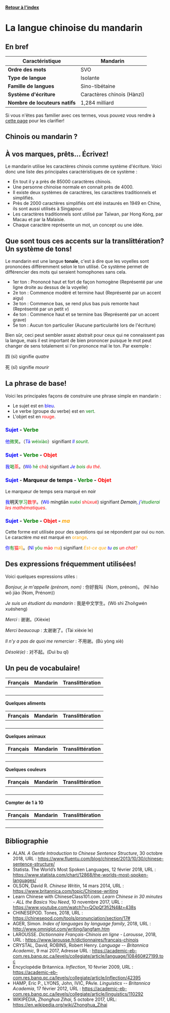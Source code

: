 [**Retour à l'index**](indexLangues.md)
# La langue chinoise du mandarin
## En bref

| Caractéristique | Mandarin |
|---|---|
| **Ordre des mots** | SVO |
| **Type de langue** | Isolante |
| **Famille de langues** | Sino-tibétaine |
| **Système d'écriture** | Caractères chinois (Hànzì) |
| **Nombre de locuteurs natifs** | 1,284 milliard |

Si vous n'êtes pas familier avec ces termes, vous pouvez vous rendre à [cette page](typologie.md) pour les clarifier!

## Chinois ou mandarin ?

## À vos marques, prêts... Écrivez!

Le mandarin utilise les caractères chinois comme système d'écriture. Voici donc une liste des principales caractéristiques de ce système :

- En tout il y a près de 85000 caractères chinois. 
- Une personne chinoise normale en connait près de 4000.
- Il existe deux systèmes de caractères, les caractères traditionnels et simplifiés. 
- Près de 2000 caractères simplifiés ont été instaurés en 1949 en Chine, ils sont aussi utilisés à Singapour.
- Les caractères traditionnels sont utilisé par Taïwan, par Hong Kong, par Macau et par la Malaisie.
- Chaque caractère représente un mot, un concept ou une idée.

## Que sont tous ces accents sur la translittération? Un système de tons!

Le mandarin est une langue **tonale**, c'est à dire que les voyelles sont prononcées différemment selon le ton utilisé. Ce système permet de différencier des mots qui seraient homophones sans cela. 

- 1er ton : Prononcé haut et fort de façon homogène (Représenté par une ligne droite au dessus de la voyelle)
- 2e ton : Commence modéré et termine haut (Représenté par un accent aigu)
- 3e ton : Commence bas, se rend plus bas puis remonte haut (Représenté par un petit *v*)
- 4e ton : Commence haut et se termine bas (Représenté par un accent grave)
- 5e ton : Aucun ton particulier (Aucune particularité lors de l'écriture)

Bien sûr, ceci peut sembler assez abstrait pour ceux qui ne connaissent pas la langue, mais il est important de bien prononcer puisque le mot peut changer de sens totalement si l'on prononce mal le ton. Par exemple :

四 (sì) signifie *quatre*

死 (sǐ) signifie *mourir*

## La phrase de base!

Voici les principales façons de construire une phrase simple en mandarin : 

- Le sujet est en <span style="color:blue">bleu</span>.
- Le verbe (groupe du verbe) est en <span style="color:green">vert</span>.
- L'objet est en <span style="color:red">rouge</span>.

### <span style="color:blue">Sujet</span> - <span style="color:green">Verbe</span>

<span style="color:blue">他</span><span style="color:green">微笑</span>。（<span style="color:blue">Tā</span> <span style="color:green">wéixiào</span>）signifiant *<span style="color:blue">Il</span> <span style="color:green">sourit</span>*.

### <span style="color:blue">Sujet</span> - <span style="color:green">Verbe</span> - <span style="color:red">Objet</span>

<span style="color:blue">我</span><span style="color:green">喝</span><span style="color:red">茶</span>。(<span style="color:blue">Wǒ</span> <span style="color:green">hē</span> <span style="color:red">chá</span>) signifiant *<span style="color:blue">Je</span> <span style="color:green">bois</span> <span style="color:red">du thé</span>*.

### <span style="color:blue">Sujet</span> - <span style="color:black">Marqueur de temps</span> - <span style="color:green">Verbe</span> - <span style="color:red">Objet</span>

Le marqueur de temps sera marqué en <span style="color:black">noir</span>

<span style="color:blue">我</span><span style="color:black">明天</span><span style="color:green">学习</span><span style="color:red">数学</span>。(<span style="color:blue">Wǒ</span> <span style="color:black">míngtiān</span> <span style="color:green">xuéxí</span> <span style="color:red">shùxué</span>) signifiant *<span style="color:black">Demain</span>, <span style="color:blue">j'</span><span style="color:green">étudierai</span> <span style="color:red">les mathématiques</span>*.

### <span style="color:blue">Sujet</span> - <span style="color:green">Verbe</span> - <span style="color:red">Objet</span> - *<span style="color:orange">ma</span>*

Cette forme est utilisée pour des questions qui se répondent par oui ou non. 
Le caractère *ma* est marqué en <span style="color:orange">orange</span>.

<span style="color:blue">你</span><span style="color:green">有</span><span style="color:red">猫</span><span style="color:orange">吗</span>。(<span style="color:blue">Nǐ</span> <span style="color:green">yǒu</span> <span style="color:red">māo</span> <span style="color:orange">ma</span>) signifiant *<span style="color:orange">Est-ce que</span> <span style="color:blue">tu</span> <span style="color:green">as</span> <span style="color:red">un chat</span><span style="color:orange">?</span>* 

## Des expressions fréquemment utilisées!

Voici quelques expressions utiles : 

*Bonjour, je m'appelle (prénom, nom)* : 你好我叫（Nom, prénom)。 (Nǐ hǎo wǒ jiào (Nom, Prénom))

*Je suis un étudiant du mandarin* : 我是中文学生。(Wǒ shì Zhо̄ngwén xuésheng)

*Merci* : 谢谢。(Xièxie)

*Merci beaucoup* : 太谢谢了。(Tài xièxie le)

*Il n'y a pas de quoi me remercier* : 不用谢。(Bù yòng xiè)

*Désolé(e)* : 对不起。(Duì bu qǐ)

## Un peu de vocabulaire!

|Français|Mandarin|Translittération|
|---|---|---|
||||
||||
||||
||||

**Quelques aliments**

|Français|Mandarin|Translittération|
|---|---|---|
||||
||||
||||
||||

**Quelques animaux**

|Français|Mandarin|Translittération|
|---|---|---|
||||
||||
||||
||||

**Quelques couleurs**

|Français|Mandarin|Translittération|
|---|---|---|
||||
||||
||||
||||

**Compter de 1 à 10**

|Français|Mandarin|Translittération|
|---|---|---|
||||
||||
||||
||||

## Bibliographie

- ALAN. *A Gentle Introduction to Chinese Sentence Structure*, 30 octobre 2018, URL : https://www.fluentu.com/blog/chinese/2013/10/30/chinese-sentence-structure/
- Statista. The World’s Most Spoken Languages, 12 février 2018, URL : https://www.statista.com/chart/12868/the-worlds-most-spoken-languages/
- OLSON, David R. *Chinese Writin*, 14 mars 2014, URL : https://www.britannica.com/topic/Chinese-writing
- Learn Chinese with ChineseClass101.com. *Learn Chinese in 30 minutes - ALL the Basics You Need*, 10 novembre 2017, URL  : https://www.youtube.com/watch?v=QOpQf3fi2N4&t=438s 
- CHINESEPOD. Tones, 2018, URL : https://chinesepod.com/tools/pronunciation/section/17#
- AGER, Simon. *Index of languages by language family*, 2018, URL : http://www.omniglot.com/writing/langfam.htm
- LAROUSSE. *Dictionnaire Français-Chinois en ligne - Larousse*, 2018, URL : https://www.larousse.fr/dictionnaires/francais-chinois 
- CRYSTAL, David, ROBINS, Robert Henry. *Language -- Britannica Academic*, 9 mai 2017, Adresse URL : https://academic-eb-com.res.banq.qc.ca/levels/collegiate/article/language/108460#27199.toc
- Encyclopédie Britannica. *Inflection*, 10 février 2009, URL : https://academic-eb-com.res.banq.qc.ca/levels/collegiate/article/inflection/42395
- HAMP, Eric P., LYONS, John, IVIĆ, PAvle. *Linguistics -- Britannica Academia*, 17 février 2012, URL : https://academic-eb-com.res.banq.qc.ca/levels/collegiate/article/linguistics/110292
- WIKIPÉDIA, *Zhonghua Zihai*, 5 octobre 2017, URL: https://en.wikipedia.org/wiki/Zhonghua_Zihai

